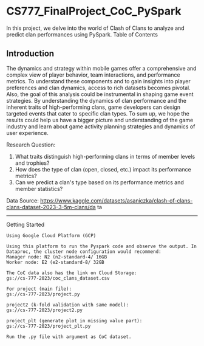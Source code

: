 # CS777_FinalProject_CoC_PySpark

In this project, we delve into the world of Clash of Clans to analyze and predict clan performances using PySpark.
Table of Contents


## Introduction

The dynamics and strategy within mobile games offer a comprehensive and complex
view of player behavior, team interactions, and performance metrics. To understand these
components and to gain insights into player preferences and clan dynamics, access to rich
datasets becomes pivotal. Also, the goal of this analysis could be instrumental in shaping
game event strategies. By understanding the dynamics of clan performance and the inherent
traits of high-performing clans, game developers can design targeted events that cater to
specific clan types. To sum up, we hope the results could help us have a bigger picture and
understanding of the game industry and learn about game activity planning strategies and
dynamics of user experience.

Research Question:
1. What traits distinguish high-performing clans in terms of member levels and trophies?
2. How does the type of clan (open, closed, etc.) impact its performance metrics?
3. Can we predict a clan's type based on its performance metrics and member statistics?

Data Source:
https://www.kaggle.com/datasets/asaniczka/clash-of-clans-clans-dataset-2023-3-5m-clans/da
ta

-----

Getting Started

    Using Google Cloud Platform (GCP)

    Using this platform to run the Pyspark code and observe the output. In
    Dataproc, the cluster node configuration would recommend:
    Manager node: N2 (n2-standard-4/ 16GB
    Worker node: E2 (e2-standard-8/ 32GB

    The CoC data also has the link on Cloud Storage:
    gs://cs-777-2023/coc_clans_dataset.csv
    
    For project (main file):
    gs://cs-777-2023/project.py

    project2 (k-fold validation with same model):
    gs://cs-777-2023/project2.py

    project_plt (generate plot in missing value part):
    gs://cs-777-2023/project_plt.py
    
    Run the .py file with argument as CoC dataset.

